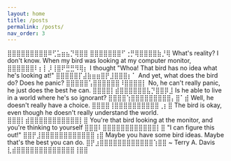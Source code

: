 ```yaml
---
layout: home
title: /posts
permalink: /posts/
nav_order: 3
---
```


⣿⣿⣿⣿⣿⣿⣿⣿⣿⠿⢋⣥⣶⣦⡙⢿⣿⣿ 
⣿⣿⣿⣿⣿⣿⣿⠋⢐⡛⢿⣿⣿⣿⣿⣷⡘⢿  What's reality? I don't know. When my bird was looking at my computer monitor,
⣿⣿⣿⣿⣿⣿⠇⡆⡇⡸⢸⣿⠟⣛⣛⠻⢿⡆  I thought "Whoa! That bird has no idea what he's looking at!"
⣿⣿⣿⣿⣿⡏⣼⣷⣶⣶⣿⡟⣸⣿⣿⣿⡆⠁  And yet, what does the bird do? Does he panic?
⣿⣿⣿⣿⣿⢡⣿⣿⣿⣿⣿⣿⠸⣿⣿⣿⣿⡇  No, he can't really panic, he just does the best he can.
⣿⣿⣿⣿⡇⣾⣿⣿⣿⣿⣿⣿⣧⡙⣿⣿⡿⣸  Is he able to live in a world where he's so ignorant?
⣿⣿⣿⣿⢱⣿⣿⣿⣿⣿⣿⣿⣿⣿⡄⣿⠁⣾  Well, he doesn't really have a choice.
⣿⣿⣿⣿⢸⣿⣿⣿⣿⣿⣿⣿⣿⣿⣿⢀⡆⣿  The bird is okay, even though he doesn't really understand the world.
⣿⣿⣿⡇⣾⣿⣿⣿⣿⣿⣿⣿⣿⣿⣿⣿⡇⣿  You're that bird looking at the monitor, and you're thinking to yourself
⣿⣿⣿⠇⣿⣿⣿⣿⣿⣿⣿⣿⣿⣿⣿⣿⡇⣿  "I can figure this out!"
⣿⣿⡟⣸⣿⣿⣿⣿⣿⣿⣿⣿⣿⣿⣿⣿⢰⣿  Maybe you have some bird ideas. Maybe that's the best you can do.
⣿⡟⣰⣿⣿⣿⣿⣿⣿⣿⣿⣿⣿⣿⣿⢱⣿⣿   ~ Terry A. Davis
⣇⣾⣿⣿⣿⣿⣿⣿⣿⣿⣿⣿⣿⣿⣿⢸⣿⣿